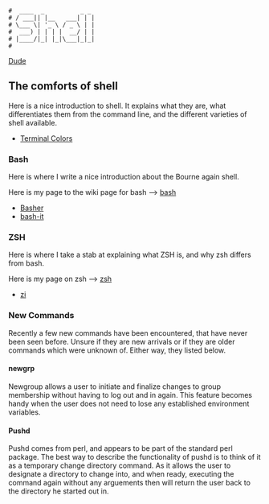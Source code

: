 ```text
#  ____  _          _ _
# / ___|| |__   ___| | |
# \___ \| '_ \ / _ \ | |
#  ___) | | | |  __/ | |
# |____/|_| |_|\___|_|_|
#
```
<a href>Dude</a>


## The comforts of shell

Here is a nice introduction to shell. It explains what they are, what differentiates them from the command
line, and the different varieties of shell available.

* [Terminal Colors](https://github.com/termstandard/colors)

### Bash

Here is where I write a nice introduction about the Bourne again shell.

Here is my page to the wiki page for bash --> [bash](bash)

* [Basher](https://www.basher.it)
* [bash-it](https://github.com/Bash-it/bash-it)

### ZSH

Here is where I take a stab at explaining what ZSH is, and why zsh differs from bash.

Here is my page on zsh --> [zsh](zsh)

* [zi](https://github.com/z-shell/zi)

### New Commands

Recently a few new commands have been encountered, that have never been seen before. Unsure if they are new arrivals
or if they are older commands which were unknown of. Either way, they listed below.

#### newgrp

Newgroup allows a user to initiate and finalize changes to group membership without having to log out and in again.
This feature becomes handy when the user does not need to lose any established environment variables.

#### Pushd

Pushd comes from perl, and appears to be part of the standard perl package. The best way to describe the
functionality of pushd is to think of it as a temporary change directory command. As it allows the user to designate a
directory to change into, and when ready, executing the command again without any arguements then will return the
user back to the directory he started out in. 

